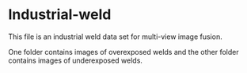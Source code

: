 # Industrial-weld

This file is an industrial weld data set for multi-view image fusion.

One folder contains images of overexposed welds and the other folder contains images of underexposed welds.

